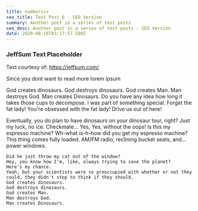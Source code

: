 ```yaml
---
title: numbersix
seo_title: Test Post 6 - SEO Version
summary: Another post in a series of test posts
seo_desc: Another post in a series of test posts - SEO Version
date: 2020-08-16T03:17:57.500Z
---
```

### JeffSum Text Placeholder



Text courtesy of: https://jeffsum.com/

Since you dont want to read more lorem ipsum

God creates dinosaurs. God destroys dinosaurs. God creates Man. Man destroys God. Man creates Dinosaurs. Do you have any idea how long it takes those cups to decompose. I was part of something special. Forget the fat lady! You're obsessed with the fat lady! Drive us out of here!

Eventually, you do plan to have dinosaurs on your dinosaur tour, right? Just my luck, no ice. Checkmate... Yes, Yes, without the oops! Is this my espresso machine? Wh-what is-h-how did you get my espresso machine? This thing comes fully loaded. AM/FM radio, reclining bucket seats, and... power windows.


    Did he just throw my cat out of the window? 
    Hey, you know how I'm, like, always trying to save the planet? 
    Here's my chance. 
    Yeah, but your scientists were so preoccupied with whether or not they could, they didn't stop to think if they should. 
    God creates dinosaurs. 
    God destroys dinosaurs. 
    God creates Man. 
    Man destroys God. 
    Man creates Dinosaurs.
